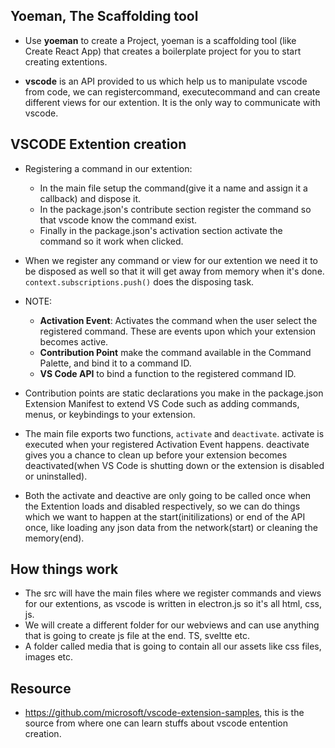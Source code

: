 ## Yoeman, The Scaffolding tool

- Use **yoeman** to create a Project, yoeman is a scaffolding tool (like Create React App) that creates a boilerplate project for you to start creating extentions.

- **vscode** is an API provided to us which help us to manipulate vscode from code, we can registercommand, executecommand and can create different views for our extention. It is the only way to communicate with vscode.

## VSCODE Extention creation

- Registering a command in our extention:

  - In the main file setup the command(give it a name and assign it a callback) and dispose it.
  - In the package.json's contribute section register the command so that vscode know the command exist.
  - Finally in the package.json's activation section activate the command so it work when clicked.

- When we register any command or view for our extention we need it to be disposed as well so that it will get away from memory when it's done. `context.subscriptions.push()` does the disposing task.

- NOTE:

  - **Activation Event**: Activates the command when the user select the registered command. These are events upon which your extension becomes active.
  - **Contribution Point** make the command available in the Command Palette, and bind it to a command ID.
  - **VS Code API** to bind a function to the registered command ID.

- Contribution points are static declarations you make in the package.json Extension Manifest to extend VS Code such as adding commands, menus, or keybindings to your extension.

- The main file exports two functions, `activate` and `deactivate`. activate is executed when your registered Activation Event happens. deactivate gives you a chance to clean up before your extension becomes deactivated(when VS Code is shutting down or the extension is disabled or uninstalled).

- Both the activate and deactive are only going to be called once when the Extention loads and disabled respectively, so we can do things which we want to happen at the start(initilizations) or end of the API once, like loading any json data from the network(start) or cleaning the memory(end).

## How things work

- The src will have the main files where we register commands and views for our extentions, as vscode is written in electron.js so it's all html, css, js.
- We will create a different folder for our webviews and can use anything that is going to create js file at the end. TS, sveltte etc.
- A folder called media that is going to contain all our assets like css files, images etc.

## Resource

- https://github.com/microsoft/vscode-extension-samples, this is the source from where one can learn stuffs about vscode entention creation.
